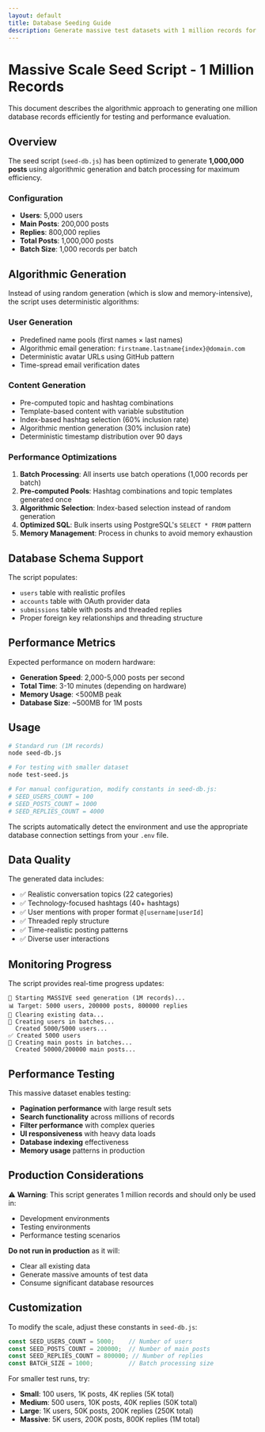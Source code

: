 ```yaml
---
layout: default
title: Database Seeding Guide
description: Generate massive test datasets with 1 million records for performance testing and development
---
```


# Massive Scale Seed Script - 1 Million Records

This document describes the algorithmic approach to generating one million database records efficiently for testing and performance evaluation.

## Overview

The seed script (`seed-db.js`) has been optimized to generate **1,000,000 posts** using algorithmic generation and batch processing for maximum efficiency.

### Configuration

- **Users**: 5,000 users
- **Main Posts**: 200,000 posts  
- **Replies**: 800,000 replies
- **Total Posts**: 1,000,000 posts
- **Batch Size**: 1,000 records per batch

## Algorithmic Generation

Instead of using random generation (which is slow and memory-intensive), the script uses deterministic algorithms:

### User Generation
- Predefined name pools (first names × last names)
- Algorithmic email generation: `firstname.lastname{index}@domain.com`
- Deterministic avatar URLs using GitHub pattern
- Time-spread email verification dates

### Content Generation
- Pre-computed topic and hashtag combinations
- Template-based content with variable substitution
- Index-based hashtag selection (60% inclusion rate)
- Algorithmic mention generation (30% inclusion rate)
- Deterministic timestamp distribution over 90 days

### Performance Optimizations

1. **Batch Processing**: All inserts use batch operations (1,000 records per batch)
2. **Pre-computed Pools**: Hashtag combinations and topic templates generated once
3. **Algorithmic Selection**: Index-based selection instead of random generation
4. **Optimized SQL**: Bulk inserts using PostgreSQL's `SELECT * FROM` pattern
5. **Memory Management**: Process in chunks to avoid memory exhaustion

## Database Schema Support

The script populates:
- `users` table with realistic profiles
- `accounts` table with OAuth provider data
- `submissions` table with posts and threaded replies
- Proper foreign key relationships and threading structure

## Performance Metrics

Expected performance on modern hardware:
- **Generation Speed**: 2,000-5,000 posts per second
- **Total Time**: 3-10 minutes (depending on hardware)
- **Memory Usage**: <500MB peak
- **Database Size**: ~500MB for 1M posts

## Usage

```bash
# Standard run (1M records)
node seed-db.js

# For testing with smaller dataset
node test-seed.js

# For manual configuration, modify constants in seed-db.js:
# SEED_USERS_COUNT = 100
# SEED_POSTS_COUNT = 1000  
# SEED_REPLIES_COUNT = 4000
```

The scripts automatically detect the environment and use the appropriate database connection settings from your `.env` file.

## Data Quality

The generated data includes:
- ✅ Realistic conversation topics (22 categories)
- ✅ Technology-focused hashtags (40+ hashtags)
- ✅ User mentions with proper format `@[username|userId]`
- ✅ Threaded reply structure
- ✅ Time-realistic posting patterns
- ✅ Diverse user interactions

## Monitoring Progress

The script provides real-time progress updates:
```
🚀 Starting MASSIVE seed generation (1M records)...
📊 Target: 5000 users, 200000 posts, 800000 replies
🧹 Clearing existing data...
👥 Creating users in batches...
  Created 5000/5000 users...
✅ Created 5000 users
📝 Creating main posts in batches...
  Created 50000/200000 main posts...
```

## Performance Testing

This massive dataset enables testing:
- **Pagination performance** with large result sets
- **Search functionality** across millions of records  
- **Filter performance** with complex queries
- **UI responsiveness** with heavy data loads
- **Database indexing** effectiveness
- **Memory usage** patterns in production

## Production Considerations

⚠️ **Warning**: This script generates 1 million records and should only be used in:
- Development environments
- Testing environments  
- Performance testing scenarios

**Do not run in production** as it will:
- Clear all existing data
- Generate massive amounts of test data
- Consume significant database resources

## Customization

To modify the scale, adjust these constants in `seed-db.js`:

```javascript
const SEED_USERS_COUNT = 5000;    // Number of users
const SEED_POSTS_COUNT = 200000;  // Number of main posts  
const SEED_REPLIES_COUNT = 800000; // Number of replies
const BATCH_SIZE = 1000;          // Batch processing size
```

For smaller test runs, try:
- **Small**: 100 users, 1K posts, 4K replies (5K total)
- **Medium**: 500 users, 10K posts, 40K replies (50K total)  
- **Large**: 1K users, 50K posts, 200K replies (250K total)
- **Massive**: 5K users, 200K posts, 800K replies (1M total) 